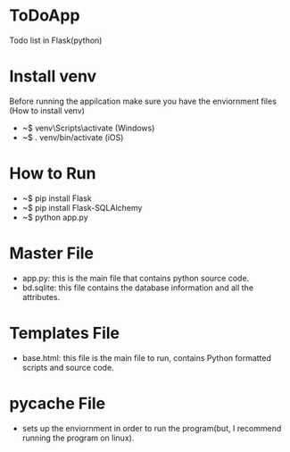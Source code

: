 # ToDoApp
Todo list in Flask(python)
# Install venv
  Before running the appilcation make sure you have the enviornment files
  (How to install venv)
  - ~$ venv\Scripts\activate (Windows)
  - ~$ . venv/bin/activate (iOS)
# How to Run
  - ~$ pip install Flask
  - ~$ pip install Flask-SQLAlchemy
  - ~$ python app.py
# Master File
  - app.py: this is the main file that contains python source code. 
  - bd.sqlite: this file contains the database information and all the attributes.
# Templates File
  - base.html: this file is the main file to run, contains Python formatted scripts and source code.
# __pycache__ File
  - sets up the enviornment in order to run the program(but, I recommend running the program on linux).
